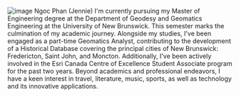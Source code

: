 ![image](https://github.com/PhanNguyenHongNgoc/Team-UNB_ECCE-APP-CHALLENGE-2024/assets/59909619/36e1a9fa-bd4f-4d21-967a-e4a8f29b27b5)
Ngoc Phan (Jennie)
I'm currently pursuing my Master of Engineering degree at the Department of Geodesy and Geomatics Engineering at the University of New Brunswick. This semester marks the culmination of my academic journey. Alongside my studies, I've been engaged as a part-time Geomatics Analyst, contributing to the development of a Historical Database covering the principal cities of New Brunswick: Fredericton, Saint John, and Moncton. Additionally, I've been actively involved in the Esri Canada Centre of Excellence Student Associate program for the past two years. Beyond academics and professional endeavors, I have a keen interest in travel, literature, music, sports, as well as technology and its innovative applications.

